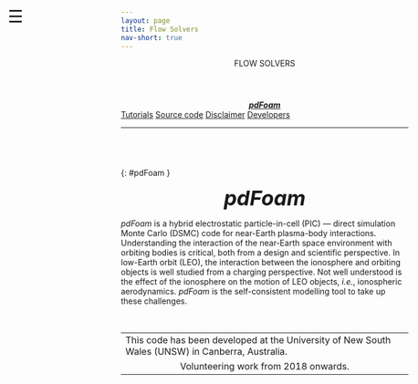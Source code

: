 ```yaml
---
layout: page
title: Flow Solvers
nav-short: true
---
```


<div id="mySidenav" class="sidenav">
  <a href="javascript:void(0)" class="closebtn" onclick="closeNav()"><i class='fa fa-times'></i></a>
  <header>FLOW SOLVERS</header>
  <a href="https://hystrath.github.io/solvers-pdfoam/"><center><b><i>pdFoam</i></b></center></a>
  <a href="https://hystrath.github.io/tutos-pdfoam/">Tutorials</a>
  <a href="https://github.com/vincentcasseau/hyStrath/tree/master/applications/solvers/hybridMethods/pdFoam">Source code</a>
  <a href="https://hystrath.github.io/disclaimer/">Disclaimer</a>
  <a href="https://hystrath.github.io/people/#pic-dsmc">Developers</a>
</div>

<span style="position: fixed;font-size:30px;cursor:pointer; margin:0px; top:60px;left:30px;" onclick="reopenNav()">&#9776;</span>

<script>
function openNav() {
  document.getElementById("mySidenav").style.width = "210px";
  document.getElementById("mySidenav").style.transition = "0s";
}

function closeNav() {
  document.getElementById("mySidenav").style.width = "0px";
  localStorage.removeItem('show_sidenav');
}

function reopenNav() {
  document.getElementById("mySidenav").style.width = "210px";
  document.getElementById("mySidenav").style.transition = "0.5s";
  localStorage.setItem("show_sidenav", true);
}

if (localStorage.getItem("show_sidenav")) openNav()
</script>
  
--- 

###### &nbsp;
{: #pdFoam }
<p align="center">
  <span style="font-size:36px"><i><strong>pdFoam</strong></i></span>
</p>

_pdFoam_ is a hybrid electrostatic particle-in-cell (PIC) — direct simulation Monte Carlo (DSMC) code for near-Earth plasma-body interactions. Understanding the interaction of the near-Earth space environment with orbiting bodies is critical, both from a design and scientific perspective. In low-Earth orbit (LEO), the interaction between the ionosphere and orbiting objects is well studied from a charging perspective. Not well understood is the effect of the ionosphere on the motion of LEO objects, _i.e._, ionospheric aerodynamics. _pdFoam_ is the self-consistent modelling tool to take up these challenges. 

&nbsp;

<table cellspacing="0" cellpadding="0">
<tr>
  <td>This code has been developed at the University of New South Wales (UNSW) in Canberra, Australia.</td>
</tr>
<tr>
<td style="text-align:center" colspan="2"> Volunteering work from 2018 onwards.
</td>
</tr>
</table>
